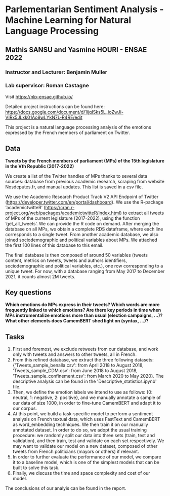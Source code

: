 # Parlementarian Sentiment Analysis - Machine Learning for Natural Language Processing
## Mathis SANSU and Yasmine HOURI - ENSAE 2022
### Instructor and Lecturer: Benjamin Muller
### Lab supervisor: Roman Castagne

Visit https://nlp-ensae.github.io/

Detailed project instructions can be found here: https://docs.google.com/document/d/1ijqISks5L_ioZwJi-VIRx5JLxk01Ao8wLYkN7L-R4RE/edit

This project is a natural language processing analysis of the emotions expressed by the French members of parliament on Twitter.

## Data
**Tweets by the French members of parliament (MPs) of the 15th legislature in the Vth Republic (2017-2022)**

We create a list of the Twitter handles of MPs thanks to several data sources: database from previous academic research, scraping from website Nosdeputes.fr, and manual updates. This list is saved in a csv file.

We use the Academic Research Product Track V2 API Endpoint of Twitter (https://developer.twitter.com/en/portal/dashboard). We use the R-package ‘academictwitteR’ (https://cran.r-project.org/web/packages/academictwitteR/index.html) to extract all tweets of MPs of the current legislature (2017-2022), using the function ‘get_all_tweets’. We can provide the R code on demand. After merging the database on all MPs, we obtain a complete RDS dataframe, where each line corresponds to a single tweet. From another academic database, we also joined sociodemographic and political variables about MPs. We attached the first 100 lines of this database to this email.

The final database is then composed of around 50 variables (tweets content, metrics on tweets, tweets and authors identifiers, sociodemographic and political variables, etc.), one row corresponding to a unique tweet. For now, with a database ranging from May 2017 to December 2021, it counts almost 2M tweets.

## Key questions
**Which emotions do MPs express in their tweets? Which words are more frequently linked to which emotions? Are there key periods in time when MPs instrumentalize emotions more than usual (election campaigns, …)? What other elements does CamemBERT shed light on (syntax, …)?**

## Tasks
1. First and foremost, we exclude retweets from our database, and work only with tweets and answers to other tweets, all in French.
2. From this refined database, we extract the three following datasets: {'Tweets_sample_benalla.csv': from April 2018 to August 2018, 'Tweets_sample_CDM.csv': from June 2018 to August 2018, 'Tweets_sample_confinement.csv': from March 2020 to May 2020}. The descriptive analysis can be found in the 'Descriptive_statistics.ipynb' file.
4. Then, we define the emotion labels we intend to use as follows: {0: neutral, 1: negative, 2: positive}, and we manually annotate a sample of our data of size 1000, in order to fine-tune CamemBERT and adapt it to our corpus.
6. At this point, we build a task-specific model to perform a sentiment analysis on French textual data, which uses FastText and CamemBERT as word_embedding techniques. We then train it on our manually annotated dataset. In order to do so, we adopt the usual training procedure: we randomly split our data into three sets (train, test and validation), and then train, test and validate on each set respectively. We may want to validate our model on a new dataset, composed of other tweets from French politicians (mayors or others) if relevant.
7. In order to further evaluate the performance of our model, we compare it to a baseline model, which is one of the simplest models that can be built to solve this task.
8. Finally, we discuss the time and space complexity and cost of our model.

The conclusions of our analyis can be found in the report.
